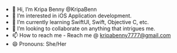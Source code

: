 - 👋 Hi, I’m Kripa Benny @KripaBenn
- 👀 I’m interested in iOS Application development.
- 🌱 I’m currently learning SwiftUI, Swift, Objective C, etc.
- 💞️ I’m looking to collaborate on anything that intrigues me.
- 📫 How to reach me - Reach me @ kripabenny7777@gmail.com
- 😄 Pronouns: She/Her



<!---
KripaBenn/KripaBenn is a ✨ special ✨ repository because its `README.md` (this file) appears on your GitHub profile.
You can click the Preview link to take a look at your changes.
--->
